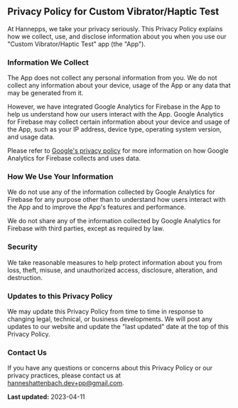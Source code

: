 ## Privacy Policy for Custom Vibrator/Haptic Test

At Hannepps, we take your privacy seriously. This Privacy Policy explains how we collect, use, and disclose information about you when you use our "Custom Vibrator/Haptic Test" app (the "App").

### Information We Collect

The App does not collect any personal information from you. We do not collect any information about your device, usage of the App or any data that may be generated from it.

However, we have integrated Google Analytics for Firebase in the App to help us understand how our users interact with the App. Google Analytics for Firebase may collect certain information about your device and usage of the App, such as your IP address, device type, operating system version, and usage data.

Please refer to [Google's privacy policy](https://firebase.google.com/support/privacy) for more information on how Google Analytics for Firebase collects and uses data.

### How We Use Your Information

We do not use any of the information collected by Google Analytics for Firebase for any purpose other than to understand how users interact with the App and to improve the App's features and performance.

We do not share any of the information collected by Google Analytics for Firebase with third parties, except as required by law.

### Security

We take reasonable measures to help protect information about you from loss, theft, misuse, and unauthorized access, disclosure, alteration, and destruction.

### Updates to this Privacy Policy

We may update this Privacy Policy from time to time in response to changing legal, technical, or business developments. We will post any updates to our website and update the "last updated" date at the top of this Privacy Policy.

### Contact Us

If you have any questions or concerns about this Privacy Policy or our privacy practices, please contact us at hanneshattenbach.dev+pp@gmail.com.

**Last updated:** 2023-04-11

